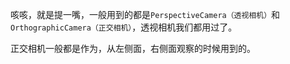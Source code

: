 咳咳，就是提一嘴，一般用到的都是`PerspectiveCamera（透视相机）`和`OrthographicCamera（正交相机）`，透视相机我们都用过了。

正交相机一般都是作为，从左侧面，右侧面观察的时候用到的。

